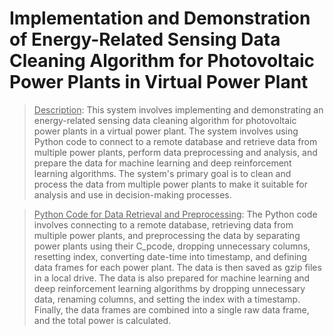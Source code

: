 # Implementation and Demonstration of Energy-Related Sensing Data Cleaning Algorithm for Photovoltaic Power Plants in Virtual Power Plant

> <u>Description</u>: 
This system involves implementing and demonstrating an energy-related sensing data cleaning algorithm for photovoltaic power plants in a virtual power plant. The system involves using Python code to connect to a remote database and retrieve data from multiple power plants, perform data preprocessing and analysis, and prepare the data for machine learning and deep reinforcement learning algorithms. The system's primary goal is to clean and process the data from multiple power plants to make it suitable for analysis and use in decision-making processes.


> <u>Python Code for Data Retrieval and Preprocessing</u>: 
The Python code involves connecting to a remote database, retrieving data from multiple power plants, and preprocessing the data by separating power plants using their C_pcode, dropping unnecessary columns, resetting index, converting date-time into timestamp, and defining data frames for each power plant. The data is then saved as gzip files in a local drive. The data is also prepared for machine learning and deep reinforcement learning algorithms by dropping unnecessary data, renaming columns, and setting the index with a timestamp. Finally, the data frames are combined into a single raw data frame, and the total power is calculated.
